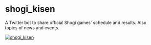 shogi_kisen
===========

A Twitter bot to share official Shogi games' schedule and results. Also topics of news and events.

[![shogi_kisen](https://dl.dropbox.com/u/534429/github/shogi_kisen.png)](https://twitter.com/shogi_kisen)

